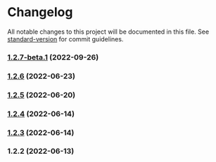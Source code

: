 # Changelog

All notable changes to this project will be documented in this file. See [standard-version](https://github.com/conventional-changelog/standard-version) for commit guidelines.

### [1.2.7-beta.1](https://github.com/salesforcecli/plugin-omnistudio-migration-tool/compare/v1.2.6...v1.2.7-beta.1) (2022-09-26)

### [1.2.6](https://github.com/salesforcecli/plugin-omnistudio-migration-tool/compare/v1.2.5...v1.2.6) (2022-06-23)

### [1.2.5](https://github.com/salesforcecli/plugin-omnistudio-migration-tool/compare/v1.2.4...v1.2.5) (2022-06-20)

### [1.2.4](https://github.com/salesforcecli/plugin-omnistudio-migration-tool/compare/v1.2.3...v1.2.4) (2022-06-14)

### [1.2.3](https://github.com/salesforcecli/plugin-omnistudio-migration-tool/compare/v1.2.2...v1.2.3) (2022-06-14)

### 1.2.2 (2022-06-13)
